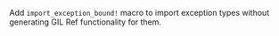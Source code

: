 Add `import_exception_bound!` macro to import exception types without generating GIL Ref functionality for them.
